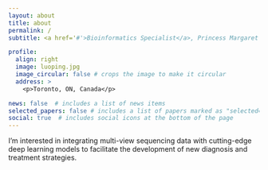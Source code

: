 ```yaml
---
layout: about
title: about
permalink: /
subtitle: <a href='#'>Bioinformatics Specialist</a>, Princess Margaret Cancer Centre

profile:
  align: right
  image: luoping.jpg
  image_circular: false # crops the image to make it circular
  address: >
    <p>Toronto, ON, Canada</p>

news: false  # includes a list of news items
selected_papers: false # includes a list of papers marked as "selected={true}"
social: true  # includes social icons at the bottom of the page
---
```


I’m interested in integrating multi-view sequencing data with cutting-edge deep learning models to facilitate the development of new diagnosis and treatment strategies.
<!-- In terms of cancer diagnosis, I would focus on the analysis of cell free DNA and present a pan-cancer model that integrates multiple types of sequencing data obtained from the blood. As for cancer treatment, I am intrigued by the analysis of spatial transcriptomics data and will apply graphical model to leverage the spatial information and identify therapeutic targets and mechanisms that would help to develop new treatment strategies. -->

